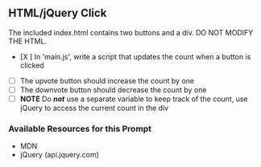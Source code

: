 ## HTML/jQuery Click
The included index.html contains two buttons and a div. DO NOT MODIFY THE HTML.
* [X ] In 'main.js', write a script that updates the count when a button is clicked
* [ ] The upvote button should increase the count by one
* [ ] The downvote button should decrease the count by one
* [ ] **NOTE** Do **_not_** use a separate variable to keep track of the count, use jQuery to access the current count in the div

### Available Resources for this Prompt
  * MDN
  * jQuery (api.jquery.com)
